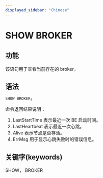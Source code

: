 ```yaml
---
displayed_sidebar: "Chinese"
---
```


# SHOW BROKER

## 功能

该语句用于查看当前存在的 broker。

## 语法

```sql
SHOW BROKER;
```

命令返回结果说明：

1. LastStartTime 表示最近一次 BE 启动时间。
2. LastHeartbeat 表示最近一次心跳。
3. Alive 表示节点是否存活。
4. ErrMsg 用于显示心跳失败时的错误信息。

## 关键字(keywords)

SHOW， BROKER
